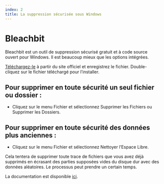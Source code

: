 ```yaml
---
index: 2
title: La suppression sécurisée sous Windows
---
```

# Bleachbit

Bleachbit est un outil de suppression sécurisé gratuit et à code source ouvert pour Windows. Il est beaucoup mieux que les options intégrées.

[Téléchargez-le](http://bleachbit.sourceforge.net/download/windows) à partir du site officiel et enregistrez le fichier. Double-cliquez sur le fichier téléchargé pour l’installer.

## Pour supprimer en toute sécurité un seul fichier ou dossier :

*    Cliquez sur le menu Fichier et sélectionnez Supprimer les Fichiers ou Supprimer les Dossiers.

## Pour supprimer en toute sécurité des données plus anciennes :

*   Cliquez sur le menu Fichier et sélectionnez Nettoyer l’Espace Libre.

Cela tentera de supprimer toute trace de fichiers que vous avez déjà supprimés en écrasant des parties supposées vides du disque dur avec des données aléatoires. Le processus peut prendre un certain temps.

La documentation est disponible [ici](https://docs.bleachbit.org/).